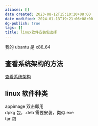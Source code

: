 ```yaml
---
aliases: []
date created: 2023-08-12T15:10:20+08:00
date modified: 2024-01-13T19:21:06+08:00
dg-publish: true
tags: []
title: linux软件安装包选择
---
```


我的 ubantu 是 x86_64
## 查看系统架构的方法
[查看系统架构](../linux操作与命令/系统相关命令.md#查看系统架构)

## linux 软件种类
appimage 双击即用  
dpkg 包，.deb 需要安装，类似.exe  
tar 包